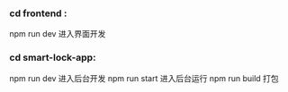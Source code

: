 ### cd frontend :
npm run dev  进入界面开发
### cd smart-lock-app: 
npm run dev  进入后台开发
npm run start  进入后台运行
npm run build  打包